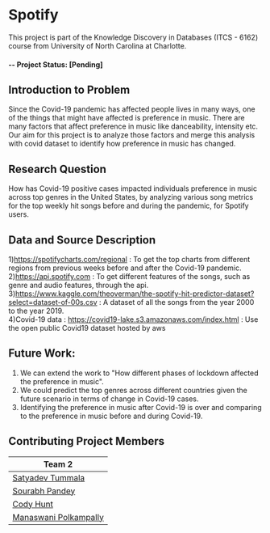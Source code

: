 # Spotify
This project is part of the Knowledge Discovery in Databases (ITCS - 6162) course from University of North Carolina at Charlotte.

#### -- Project Status: [Pending]

## Introduction to Problem
Since the Covid-19 pandemic has affected people lives in many ways, one of the things that might have affected is preference in music. There are many factors that affect preference in music like danceability, intensity etc. Our aim for this project is to analyze those factors and merge this analysis with covid dataset to identify how preference in music has changed.

## Research Question
How has Covid-19 positive cases impacted individuals preference in music across top genres in the United States, by analyzing various song metrics for the top weekly hit songs before and during the pandemic, for Spotify users.

## Data and Source Description 
  1)https://spotifycharts.com/regional : To get the top charts from different regions from previous weeks before and after the Covid-19 pandemic.<br/>
  2)https://api.spotify.com : To get different features of the songs, such as genre and audio features, through the api.<br/>
  3)https://www.kaggle.com/theoverman/the-spotify-hit-predictor-dataset?select=dataset-of-00s.csv : A dataset of all the songs from the year 2000 to the year 2019.<br/>
  4)Covid-19 data : https://covid19-lake.s3.amazonaws.com/index.html : Use the open public Covid19 dataset hosted by aws 

  
## Future Work:
1. We can extend the work to "How different phases of lockdown affected the preference in music".
2. We could predict the top genres across different countries given the future scenario in terms of change in Covid-19 cases.
3. Identifying the preference in music after Covid-19 is over and comparing to the preference in music before and during Covid-19.

## Contributing Project Members

|Team 2| 
|---------|
|[Satyadev Tummala](https://github.com/devrock20)| 
|[Sourabh Pandey](https://github.com/spandey5992) |    
|[Cody Hunt](https://github.com/chunt52) |
|[Manaswani Polkampally](https://github.com/manaswinipolkampally)|

